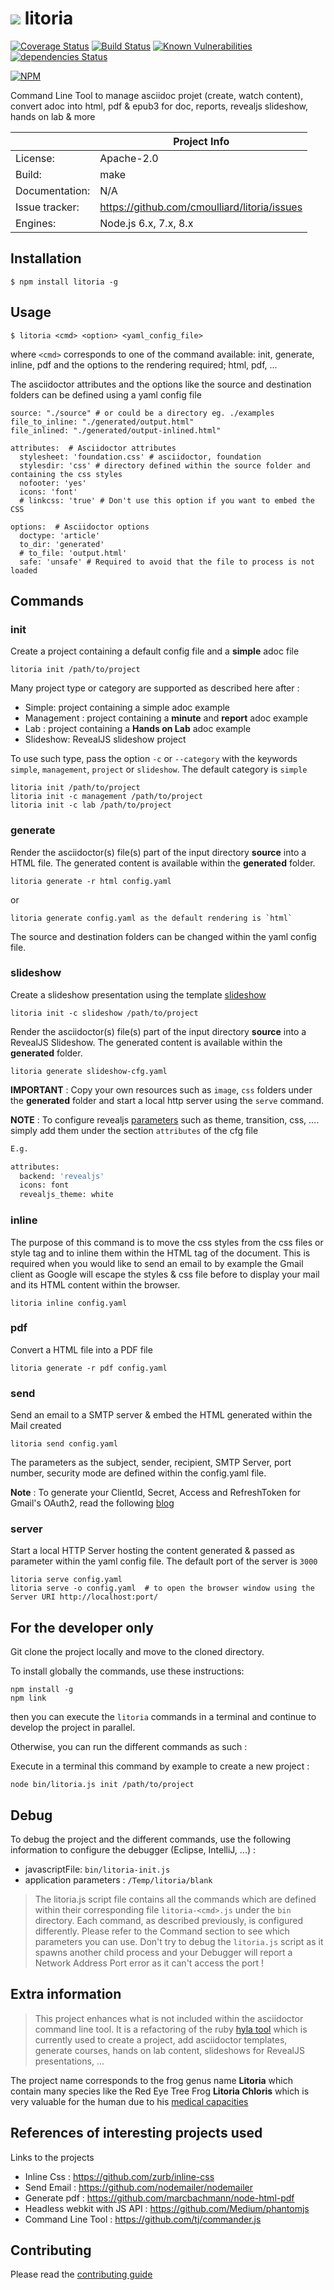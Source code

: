 # <img src="https://raw.githubusercontent.com/cmoulliard/litoria/master/templates/image/litoria-chloris.jpg"> litoria

[![Coverage Status](https://coveralls.io/repos/github/cmoulliard/litoria/badge.svg?branch=master)](https://coveralls.io/github/cmoulliard/litoria?branch=master)
[![Build Status](https://travis-ci.org/cmoulliard/litoria.svg?branch=master)](https://travis-ci.org/cmoulliard/litoria) 
[![Known Vulnerabilities](https://snyk.io/test/npm/litoria/badge.svg)](https://snyk.io/test/npm/litoria) 
[![dependencies Status](https://david-dm.org/cmoulliard/litoria/status.svg)](https://david-dm.org/cmoulliard/litoria)

[![NPM](https://nodei.co/npm/litoria.png)](https://npmjs.org/package/litoria)


Command Line Tool to manage asciidoc projet (create, watch content), convert adoc into html, pdf & epub3 for doc, reports, revealjs slideshow, hands on lab & more

|                 | Project Info  |
| --------------- | ------------- |
| License:        | Apache-2.0  |
| Build:          | make  |
| Documentation:  | N/A  |
| Issue tracker:  | https://github.com/cmoulliard/litoria/issues  |
| Engines:        | Node.js 6.x, 7.x, 8.x

## Installation

    $ npm install litoria -g

## Usage

    $ litoria <cmd> <option> <yaml_config_file>

where `<cmd>` corresponds to one of the command available: init, generate, inline, pdf and the options to the rendering required; html, pdf, ... 

The asciidoctor attributes and the options like the source and destination folders can be defined using a yaml config file

    source: "./source" # or could be a directory eg. ./examples
    file_to_inline: "./generated/output.html"
    file_inlined: "./generated/output-inlined.html"
    
    attributes:  # Asciidoctor attributes
      stylesheet: 'foundation.css' # asciidoctor, foundation
      stylesdir: 'css' # directory defined within the source folder and containing the css styles
      nofooter: 'yes'
      icons: 'font'
      # linkcss: 'true' # Don't use this option if you want to embed the CSS
    
    options:  # Asciidoctor options
      doctype: 'article'
      to_dir: 'generated'
      # to_file: 'output.html'
      safe: 'unsafe' # Required to avoid that the file to process is not loaded
    
## Commands

### init

Create a project containing a default config file and a **simple** adoc file
    
    litoria init /path/to/project
    
Many project type or category are supported as described here after :
    
* Simple: project containing a simple adoc example
* Management : project containing a **minute** and **report** adoc example
* Lab : project containing a **Hands on Lab** adoc example
* Slideshow: RevealJS slideshow project
    
To use such type, pass the option `-c` or `--category` with the keywords `simple`, `management`, `project` or `slideshow`. The default category is `simple`
    
    litoria init /path/to/project
    litoria init -c management /path/to/project
    litoria init -c lab /path/to/project
        
### generate

Render the asciidoctor(s) file(s) part of the input directory **source** into a HTML file. The generated content is available within the **generated** folder.
    
    litoria generate -r html config.yaml
    
or 
    
    litoria generate config.yaml as the default rendering is `html`
    
The source and destination folders can be changed within the yaml config file.   

### slideshow 

Create a slideshow presentation using the template [slideshow](templates/slideshow.adoc)

    litoria init -c slideshow /path/to/project

Render the asciidoctor(s) file(s) part of the input directory **source** into a RevealJS Slideshow. The generated content is available within the **generated** folder.
    
    litoria generate slideshow-cfg.yaml
 
**IMPORTANT** : Copy your own resources such as `image`, `css` folders under the **generated** folder and start a local http server using the `serve` command.
    
**NOTE** : To configure revealjs [parameters](https://github.com/asciidoctor/asciidoctor-reveal.js#revealjs-options) such as theme, transition, css, .... simply add them under the section `attributes` of the cfg file

```bash
E.g.

attributes:
  backend: 'revealjs'
  icons: font
  revealjs_theme: white 
```

### inline
 
 The purpose of this command is to move the css styles from the css files or style tag and to inline them within the HTML tag of the document. This is required when you would like to send
 an email to by example the Gmail client as Google will escape the styles & css file before to display your mail and its HTML content within the browser.

    litoria inline config.yaml
    
### pdf
 
Convert a HTML file into a PDF file
    
    litoria generate -r pdf config.yaml 
       
### send

Send an email to a SMTP server & embed the HTML generated within the Mail created
    
    litoria send config.yaml        
    
The parameters as the subject, sender, recipient, SMTP Server, port number, security mode are defined within the config.yaml file.  

**Note** :  To generate your ClientId, Secret, Access and RefreshToken for Gmail's OAuth2, read the following [blog](http://masashi-k.blogspot.com/2013/06/sending-mail-with-gmail-using-xoauth2.html)
 
### server

Start a local HTTP Server hosting the content generated & passed as parameter within the yaml config file. The default port of the server is `3000`
    
    litoria serve config.yaml  
    litoria serve -o config.yaml  # to open the browser window using the Server URI http://localhost:port/
    
## For the developer only
    
Git clone the project locally and move to the cloned directory. 

To install globally the commands, use these instructions:

    npm install -g
    npm link
    
then you can execute the `litoria` commands in a terminal and continue to develop the project in parallel.

Otherwise, you can run the different commands as such :

Execute in a terminal this command by example to create a new project :

    node bin/litoria.js init /path/to/project

## Debug

To debug the project and the different commands, use the following information to configure the debugger (Eclipse, IntelliJ, ...) :

* javascriptFile: `bin/litoria-init.js`
* application parameters : `/Temp/litoria/blank`

> The litoria.js script file contains all the commands which are defined within their corresponding file `litoria-<cmd>.js` under the `bin` directory. 
> Each command, as described previously, is configured differently. Please refer to the Command section to see which parameters you can use.
> Don't try to debug the `litoria.js` script as it spawns another child process and your Debugger will report a Network Address Port error as it can't access the port !

## Extra information

> This project enhances what is not included within the asciidoctor command line tool. 
> It is a refactoring of the ruby [hyla tool](https://github.com/cmoulliard/hyla) which is currently used
> to create a project, add asciidoctor templates, generate courses, hands on lab content, slideshows for RevealJS presentations, ...

The project name corresponds to the frog genus name **Litoria** which contain many species like the Red Eye Tree Frog **Litoria Chloris** which is very valuable for the 
human due to his [medical capacities](http://www.kaieteurnewsonline.com/2012/06/03/the-red-eyed-tree-frog-litoria-chloris-2/)

## References of interesting projects used

Links to the projects
 
* Inline Css                  : https://github.com/zurb/inline-css
* Send Email                  : https://github.com/nodemailer/nodemailer
* Generate pdf                : https://github.com/marcbachmann/node-html-pdf
* Headless webkit with JS API : https://github.com/Medium/phantomjs
* Command Line Tool           : https://github.com/tj/commander.js

## Contributing

Please read the [contributing guide](./CONTRIBUTING.md)

